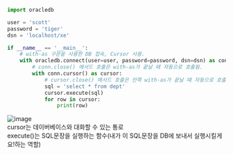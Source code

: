 ```python
import oracledb

user = 'scott'
password = 'tiger'
dsn = 'localhost/xe'

if __name__ == '__main__':
    # with-as 구문을 사용한 DB 접속, Cursor 사용.
    with oracledb.connect(user=user, password=password, dsn=dsn) as conn:
        # conn.close() 메서드 호출은 with-as가 끝날 때 자동으로 호출됨.
        with conn.cursor() as cursor:
            # cursor.close() 메서드 호출은 안쪽 with-as가 끝날 때 자동으로 호출됨.
            sql = 'select * from dept'
            cursor.execute(sql)
            for row in cursor:
                print(row)
```
![image](https://github.com/user-attachments/assets/3538969c-1aec-45c5-8f5e-fee151b68e49)
<br>
cursor는 데이버베이스와 대화할 수 있는 통로<br>
execute()는 SQL문장을 실행하는 함수(내가 이 SQL문장을 DB에 보내서 실행시킬게요!하는 역할)<br>
